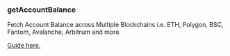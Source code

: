 ### getAccountBalance

Fetch Account Balance across Multiple Blockchains i.e. ETH, Polygon, BSC, Fantom, Avalanche, Arbitrum and more.

[Guide here.](https://ankr.hashnode.dev/how-to-check-your-account-balance-across-multiple-blockchains-using-ankrjs)
